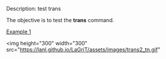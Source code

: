 Description: test trans

The objective is to test the **trans** command.

   [Example 1](description_trans.md)

<img height="300" width="300" src="https://lanl.github.io/LaGriT/assets/images/trans2_tn.gif"
